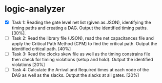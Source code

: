 # logic-analyzer

- [x] Task 1:
	Reading	the	gate	level	net	list	(given	as	JSON),	identifying	the	timing	paths	and	creating
a	DAG.	Output	the	identified	timing	paths. [30%].
- [ ] Task	2: 
    Read	 the	library	 file (JSON),	read	 the	net	capacitances file	and	apply	 the	Critical	Path
Method	(CPM) to	find	the	critical	path.	Output	the	identified	critical	path.	[40%]
- [ ] Task	 3:
	 Read	 the	 clocks	 skew file	 as	 well	 as	the	 timing	 constrains	 file	 then	 check	 for	 timing
violations	(setup	and	hold).	Output	the	identified	violations	[20%]
- [ ] Task	4:
	Calculate the	Arrival	and	Required	times	at	each	node	of	the	DAG	as	well	as	the	slacks.
Output	the	slacks	at	all	gates.	[20%]
